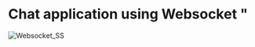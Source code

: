 # Chat application using Websocket "


![Websocket_SS](https://github.com/RitshDevkate/Chat_Application/assets/92538823/f23363a8-23f0-4320-809a-e83b05a23da9)




